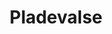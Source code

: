 ---
title: "Pladevalse"
description: "Professionel pladebukning op til 2000mm bredde"
weight: 2
features:
  - "Kapacitet op til 2000mm bredde"
  - "Præcis rundbukning af plader"
  - "Velegnet til både tynde og tykke materialer"
  - "Erfarne operatører"
  - "Kort leveringstid"
  - "Konkurrencedygtige priser"
sections:
  - title: "Præcis Pladebukning"
    subtitle: "Professionel rundbukning af metalplader"
    image: "/images/services/bending.png"
    align: "right"
    content: "Med vores moderne pladevalse kan vi tilbyde præcis rundbukning af metalplader op til 2000mm i bredden. Vores erfarne operatører sikrer, at hver bukning bliver udført med højeste præcision, uanset om det er til industrielle rør, designelementer eller specialløsninger."

  - title: "Alsidige Muligheder"
    subtitle: "Fra små emner til store projekter"
    image: "/images/services/pipes.png"
    align: "left"
    content: "Vores pladevalse kan håndtere mange forskellige materialetykkelser og diametre. Vi kan bukke alt fra tynde dekorative elementer til kraftige industrielle komponenter. Uanset projektets størrelse sikrer vi en ensartet kvalitet og præcise resultater."

  - title: "Teknisk Ekspertise"
    subtitle: "Rådgivning og kvalitetssikring"
    image: "/images/services/grinder2.png"
    align: "right"
    content: "Vi tilbyder teknisk rådgivning om materialevalg og produktionsmetoder. Vores ekspertise sikrer, at dit projekt bliver udført optimalt fra start til slut. Vi udfører løbende kvalitetskontrol for at garantere, at alle emner lever op til specifikationerne."

cases:
  - title: "Industrielle Rør"
    description: "Produktion af specialfremstillede rør til ventilationssystemer, hvor præcise diametre og ensartet kvalitet var afgørende."

  - title: "Arkitektoniske Elementer"
    description: "Bukning af dekorative metalplader til en moderne bygningsfacade, hvor æstetik og præcision gik hånd i hånd."

  - title: "Maskindele"
    description: "Fremstilling af buede komponenter til maskinindustrien, hvor tolerance og holdbarhed var kritiske faktorer."

kontakt:
  title: "Lad Os Hjælpe Med Dit Projekt"
  content: "Vi står klar til at hjælpe dig med dit næste projekt. Kontakt os for en uforpligtende snak om dine muligheder."
  cta: "Kontakt Os Nu"
--- 
